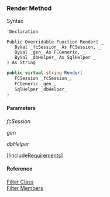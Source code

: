 ﻿### Render Method

Syntax

```vbnet
'Declaration

Public Overridable Function Render( _
   ByVal _fcSession_ As FCSession, _
   ByVal _gen_ As FCGeneric, _
   ByVal _dbHelper_ As SqlHelper _
) As String
```

```csharp
public virtual string Render( 
   FCSession _fcSession_,
   FCGeneric _gen_,
   SqlHelper _dbHelper_
)
```

#### Parameters

_fcSession_

_gen_

_dbHelper_

[!include[Requirements](../partials/requirements.md)]

#### Reference

[Filter Class](fcSDK~FChoice.Foundation.Filters.Filter.md)  
[Filter Members](fcSDK~FChoice.Foundation.Filters.Filter_members.md)